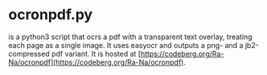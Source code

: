 # ocronpdf.py

is a python3 script that ocrs a pdf with a transparent text overlay, treating each page as a single image. It uses easyocr and outputs a png- and a jb2-compressed pdf variant.
It is hosted at [https://codeberg.org/Ra-Na/ocronpdf](https://codeberg.org/Ra-Na/ocronpdf).
